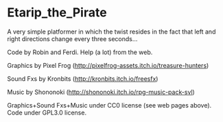 # Etarip_the_Pirate
 A very simple platformer in which the twist resides in the fact that left and right directions change every three seconds...
 

Code by Robin and Ferdi. Help (a lot) from the web.

Graphics by Pixel Frog (http://pixelfrog-assets.itch.io/treasure-hunters)

Sound Fxs by Kronbits (http://kronbits.itch.io/freesfx)

Music by Shononoki (http://shononoki.itch.io/rpg-music-pack-svl)

Graphics+Sound Fxs+Music under CC0 license (see web pages above). Code under GPL3.0 license.
